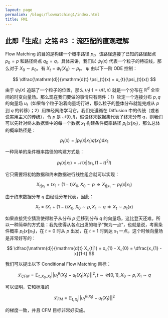 ```yaml
---
layout: page
permalink: /blogs/flowmatching1/index.html
title: FM1
---
```



## 此即『生成』之铭 #3 ：流匹配的直观理解

Flow Matching 的目的是构建一个概率路径 $p_{t}$，该路径连接了已知的路径起点 $p_{0} = p$ 和路径终点 $q_{0} = q$。具体来讲，我们以 $\psi_{t}(x)$ 代表一个粒子的特征线，那么对于 $X_{0} \sim p_{0}$，有 $X_{t} = \psi_{t}(X_{0}) \sim p_{t}$。 $\psi$ 由以下一阶 ODE 控制：

$$
\dfrac{\mathrm{d}}{\mathrm{d}t} \psi_{t}(x)  = u_{t}(\psi_{t}(x))
$$

由于 $\psi_{t}(x)$ 追踪了一个粒子的位置，那么 $u_{t}(\cdot) = u(t,x)$ 就是一个分布在 $\mathbb{R}^{d}$ 全空间的时变向量场。那么现在我们要做的事情只有两件：1）钦定一个连接分布 $p,q$ 的向量场 $u_{t}$（如果每个粒子沿着向量场行进，那么粒子的整体分布就能完成从 $p$ 到 $q$ 的转移）；2）用神经网络学习它。我们先遵循在 Diffusion 中的传统（或者说实用主义的传统），令 $p$ 是 $\mathcal{N}(0,I)$，假设终末数据集代表了终末分布 $q$，则我们可以先针对终末数据集中的每一个数据 $x_{1}$ 构建条件概率路径 $p_{t}(x\|x_{1})$，那么总体的概率路径是：

$$
p_{t}(x) = \int p_{t}(x|x_{1}) q(x_{1})\mathrm{d}x_{1}
$$

一种简单的条件概率路径的构建方式是：

$$
p_{t}(x|x_{1}) = \mathcal{N}(x|tx_{1},(1-t)^{2} I)
$$

它只需要将初始数据和终末数据进行线性组合就可以实现：

$$
X_{t|x_{1}} = t x_{1} + (1-t )X_{0}, X_{0} \sim p \Rightarrow X_{t|x_{1}} \sim p_{t}(x|x_{1})
$$

由于终末数据分布 $q$ 由经验分布代表，因此：

$$
X_{t}  = t X_{1}  + (1-t) X_{0} , X_{0} \sim p ,X_{1}\sim q  \Rightarrow X_{t} \sim p_{t}(x)
$$

如果直接凭空猜测使得粒子从分布 $p$ 迁移到分布 $q$ 的向量场，这比登天还难。所以一种简单的方式是：我先使得从各点出发的粒子“聚为一点”，也就是说，考察条件概率 $p_{t}(x\|x_{1})$，在 $t=0$ 时从 $p$ 出发，在 $t=1$ 时到达 $x_{1}$ 一点，这个时候向量场是非常好写的：

$$
\dfrac{\mathrm{d}}{\mathrm{d}t} X_{t|1} = x_{1}  - X_{0} = \dfrac{x_{1} - x}{1-t}
$$

我们可以提出以下 Conditional Flow Matching 目标：

$$
\mathcal{L}_{CFM} = \mathbb{E}_{t, X_{0},X_{1}} ||u_{t}^{\theta}(X_{t}) - u_{t}(X_{t}|X_{1})||^{2} , t \sim \mathcal{U}[0,1], X_{0}\sim p , X_{1}\sim q
$$

可以证明，它和标准的 

$$\mathcal{L}_{FM}= \mathbb{E}_{t,X_{t}}||u_{t}^{\theta(X_{t})}- u_{t}(X_{t})||^{2}$$

 的梯度一致，并且 CFM 目标非常好实施。



